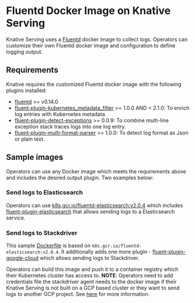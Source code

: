 # Fluentd Docker Image on Knative Serving

Knative Serving uses a [Fluentd](https://www.fluentd.org/) docker image to
collect logs. Operators can customize their own Fluentd docker image and
configuration to define logging output.

## Requirements

Knative requires the customized Fluentd docker image with the following plugins
installed:

*   [fluentd](https://github.com/fluent/fluentd) >= v0.14.0
*   [fluent-plugin-kubernetes_metadata_filter](https://github.com/fabric8io/fluent-plugin-kubernetes_metadata_filter) >=
    1.0.0 AND < 2.1.0: To enrich log entries with Kubernetes metadata.
*   [fluent-plugin-detect-exceptions](https://github.com/GoogleCloudPlatform/fluent-plugin-detect-exceptions) >=
    0.0.9: To combine multi-line exception stack traces logs into one log entry.
*   [fluent-plugin-multi-format-parser](https://github.com/repeatedly/fluent-plugin-multi-format-parser) >=
    1.0.0: To detect log format as Json or plain text.

## Sample images

Operators can use any Docker image which meets the requirements above and
includes the desired output plugin. Two examples below:

### Send logs to Elasticsearch

Operators can use
[k8s.gcr.io/fluentd-elasticsearch:v2.0.4](https://github.com/kubernetes/kubernetes/tree/master/cluster/addons/fluentd-elasticsearch/fluentd-es-image)
which includes
[fluent-plugin-elasticsearch](https://github.com/uken/fluent-plugin-elasticsearch)
that allows sending logs to a Elasticsearch service.

### Send logs to Stackdriver

This sample [Dockerfile](stackdriver/Dockerfile) is based on
`k8s.gcr.io/fluentd-elasticsearch:v2.0.4`. It additionally adds one more
plugin -
[fluent-plugin-google-cloud](https://github.com/GoogleCloudPlatform/fluent-plugin-google-cloud)
which allows sending logs to Stackdriver.

Operators can build this image and push it to a container registry which their
Kubernetes cluster has access to. **NOTE**: Operators need to add credentials
file the stackdriver agent needs to the docker image if their Knative Serving is
not built on a GCP based cluster or they want to send logs to another GCP
project. See [here](https://cloud.google.com/logging/docs/agent/authorization)
for more information.
